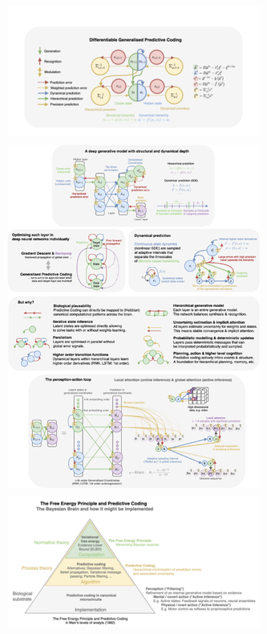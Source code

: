 ![alt Overview](https://github.com/andreofner/pyGPC/blob/master/PC_summary.png)


![alt Overview](https://github.com/andreofner/pyGPC/blob/master/figures/summary_pa.png)

![alt Overview](https://github.com/andreofner/pyGPC/blob/master/figures/Marr.png)

